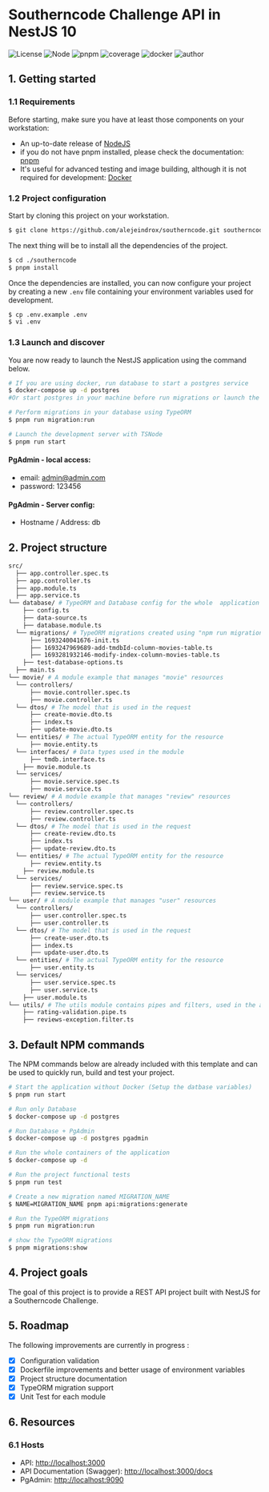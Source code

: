 # Southerncode Challenge API in NestJS 10
![License](https://img.shields.io/badge/License-MIT-8fbe1a?labelColor=5c5c5d&style=flat)
![Node](https://img.shields.io/badge/Node-%3E=%20v18.0.0-2282c3?labelColor=5c5c5d&style=flat)
![pnpm](https://img.shields.io/badge/pnpm-%3E=%20v7.8.0-50c62a?labelColor=5c5c5d&style=flat)
![coverage](https://img.shields.io/badge/coverage-85%25-50c62a?labelColor=5c5c5d&style=flat)
![docker](https://img.shields.io/badge/docker-%3E=%20v20-f84d62?labelColor=5c5c5d&style=flat)
![author](https://img.shields.io/badge/author-@alejeindrox-49b382?labelColor=5c5c5d&style=flat)


## 1. Getting started

### 1.1 Requirements
Before starting, make sure you have at least those components on your workstation:

- An up-to-date release of [NodeJS](https://nodejs.org/)
- if you do not have pnpm installed, please check the documentation: [pnpm](https://pnpm.io/es/installation)
- It's useful for advanced testing and image building, although it is not required for development: [Docker](https://www.docker.com/)

### 1.2 Project configuration
Start by cloning this project on your workstation.

``` sh
$ git clone https://github.com/alejeindrox/southerncode.git southerncode
```

The next thing will be to install all the dependencies of the project.

```sh
$ cd ./southerncode
$ pnpm install
```

Once the dependencies are installed, you can now configure your project by creating a new `.env` file containing your environment variables used for development.

```sh
$ cp .env.example .env
$ vi .env
```

### 1.3 Launch and discover
You are now ready to launch the NestJS application using the command below.

```sh
# If you are using docker, run database to start a postgres service
$ docker-compose up -d postgres
#Or start postgres in your machine before run migrations or launch the server

# Perform migrations in your database using TypeORM
$ pnpm run migration:run

# Launch the development server with TSNode
$ pnpm run start
```

#### PgAdmin - local access:
- email: admin@admin.com
- password: 123456

#### PgAdmin - Server config:
- Hostname / Address: db

## 2. Project structure

```sh
src/
  ├── app.controller.spec.ts
  ├── app.controller.ts
  ├── app.module.ts
  ├── app.service.ts
└── database/ # TypeORM and Database config for the whole  application
    ├── config.ts
    ├── data-source.ts
    ├── database.module.ts
  └── migrations/ # TypeORM migrations created using "npm run migration:create"
      ├── 1693240041676-init.ts
      ├── 1693247969689-add-tmdbId-column-movies-table.ts
      ├── 1693281932146-modify-index-column-movies-table.ts
    ├── test-database-options.ts
  ├── main.ts
└── movie/ # A module example that manages "movie" resources
  └── controllers/
      ├── movie.controller.spec.ts
      ├── movie.controller.ts
  └── dtos/ # The model that is used in the request
      ├── create-movie.dto.ts
      ├── index.ts
      ├── update-movie.dto.ts
  └── entities/ # The actual TypeORM entity for the resource
      ├── movie.entity.ts
  └── interfaces/ # Data types used in the module
      ├── tmdb.interface.ts
    ├── movie.module.ts
  └── services/
      ├── movie.service.spec.ts
      ├── movie.service.ts
└── review/ # A module example that manages "review" resources
  └── controllers/
      ├── review.controller.spec.ts
      ├── review.controller.ts
  └── dtos/ # The model that is used in the request
      ├── create-review.dto.ts
      ├── index.ts
      ├── update-review.dto.ts
  └── entities/ # The actual TypeORM entity for the resource
      ├── review.entity.ts
    ├── review.module.ts
  └── services/
      ├── review.service.spec.ts
      ├── review.service.ts
└── user/ # A module example that manages "user" resources
  └── controllers/
      ├── user.controller.spec.ts
      ├── user.controller.ts
  └── dtos/ # The model that is used in the request
      ├── create-user.dto.ts
      ├── index.ts
      ├── update-user.dto.ts
  └── entities/ # The actual TypeORM entity for the resource
      ├── user.entity.ts
  └── services/
      ├── user.service.spec.ts
      ├── user.service.ts
    ├── user.module.ts
└── utils/ # The utils module contains pipes and filters, used in the application
    ├── rating-validation.pipe.ts
    ├── reviews-exception.filter.ts
```

## 3. Default NPM commands

The NPM commands below are already included with this template and can be used to quickly run, build and test your project.

```sh
# Start the application without Docker (Setup the datbase variables)
$ pnpm run start

# Run only Database
$ docker-compose up -d postgres

# Run Database + PgAdmin
$ docker-compose up -d postgres pgadmin

# Run the whole containers of the application
$ docker-compose up -d

# Run the project functional tests
$ pnpm run test

# Create a new migration named MIGRATION_NAME
$ NAME=MIGRATION_NAME pnpm api:migrations:generate

# Run the TypeORM migrations
$ pnpm run migration:run

# show the TypeORM migrations
$ pnpm migrations:show
```

## 4. Project goals

The goal of this project is to provide a REST API project built with NestJS for a Southerncode Challenge.

## 5. Roadmap

The following improvements are currently in progress : 

- [x] Configuration validation
- [x] Dockerfile improvements and better usage of environment variables
- [x] Project structure documentation
- [x] TypeORM migration support
- [x] Unit Test for each module

## 6. Resources

### 6.1 Hosts
- API: [http://localhost:3000](http://localhost:3000)
- API Documentation (Swagger): [http://localhost:3000/docs](http://localhost:3000/docs)
- PgAdmin: [http://localhost:9090](http://localhost:9090)
